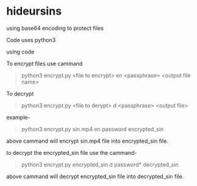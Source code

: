 # hideursins
using base64 encoding to protect files

Code uses python3

using code

To encrypt files use cammand

> python3 encrypt.py \<file to encrypt\> en \<passphrase> \<output file name>

To decrypt

> python3 encrypt.py \<file to derypt\> d \<passphrase\> \<output file\>

example-

> python3 encrypt.py sin.mp4 en password encrypted_sin

above cammand will encrypt sin.mp4 file into encrypted_sin file.

to decrypt the encrypted_sin file use the cammand-

> python3 encrypt.py encrypted_sin d password* decrypted_sin

above cammand will decrypt encrypted_sin file into decrypted_sin file.
